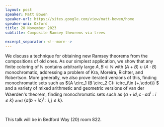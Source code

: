 ```yaml
---
layout: post
speaker: Matt Bowen
speaker-url: https://sites.google.com/view/matt-bowen/home
speaker-uni: Oxford
title: 20 November 2023
subtitle: Composite Ramsey theorems via trees

excerpt_separator: <!--more-->
---
```


We discuss a technique for obtaining new Ramsey theorems from the compositions of old ones. As our simplest application, we show that any finite coloring of $\mathbb{N}$ contains arbitrarily large $A,B\subset \mathbb{N}$ with $(A+B)\cup (A\cdot B)$ monochromatic, addressing a problem of Kra, Moreira, Richter, and Robertson. More generally, we also prove iterated versions of this, finding monochromatic sets such as $\{A \circ_1 (B \circ_2 C): \circ_i\in \{+,\cdot\}\} $ and a variety of mixed arithmetic and geometric versions of van der Waerden's theorem, finding monochromatic sets such as $\{a+id, c\cdot ad^i: i\leq k\}$ and $\{a(b+ic)^j: i,j\leq k\}.$

<br>

This talk will be in Bedford Way (20) room 822.


<!--more-->
